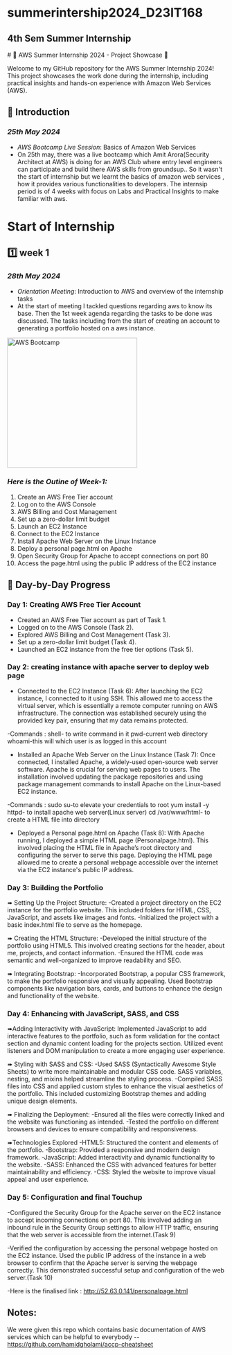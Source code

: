 # summerintership2024_D23IT168

<h2>4th Sem Summer Internship</h2>
# 🌟 AWS Summer Internship 2024 - Project Showcase 🌟

Welcome to my GitHub repository for the AWS Summer Internship 2024! This project showcases the work done during the internship, including practical insights and hands-on experience with Amazon Web Services (AWS). 

## 🚀 Introduction

### *25th May 2024*
- *AWS Bootcamp Live Session*: Basics of Amazon Web Services
- On 25th may, there was a live bootcamp which Amit Arora(Security Architect at AWS) is doing for an AWS Club where entry level engineers can participate and build there AWS skills from groundsup.. So it wasn't the start of internship but we learnt the basics of amazon web services , how it provides various functionalities to developers.
The internsip period is of 4 weeks with focus on Labs and Practical Insights to make familiar with aws.

# Start of Internship

## 1️⃣ week 1
### *28th May 2024*
- *Orientation Meeting*: Introduction to AWS and overview of the internship tasks
- At the start of meeting I tackled questions regarding aws to know its base. Then the 1st week agenda regarding the tasks to be done was discussed. The tasks including from the start of creating an account to generating a portfolio hosted on a aws instance.

<img src="https://media.licdn.com/dms/image/D5612AQEpoU1DdzX4yw/article-cover_image-shrink_600_2000/0/1654203654746?e=2147483647&v=beta&t=1WAkA9Pdvki3nSBEkXHCF7LkPrQvbmaeJu39czxaqpg" alt="AWS Bootcamp" width="300"/>


### *Here is the Outine of Week-1:*
1. Create an AWS Free Tier account
2. Log on to the AWS Console
3. AWS Billing and Cost Management
4. Set up a zero-dollar limit budget
5. Launch an EC2 Instance
6. Connect to the EC2 Instance
7. Install Apache Web Server on the Linux Instance
8. Deploy a personal page.html on Apache
9. Open Security Group for Apache to accept connections on port 80
10. Access the page.html using the public IP address of the EC2 instance

## 📝 Day-by-Day Progress

### Day 1: Creating AWS Free Tier Account
- Created an AWS Free Tier account as part of Task 1.
- Logged on to the AWS Console (Task 2).
- Explored AWS Billing and Cost Management (Task 3).
- Set up a zero-dollar limit budget (Task 4).
- Launched an EC2 instance from the free tier options (Task 5).


### Day 2: creating instance with apache server to deploy web page
- Connected to the EC2 Instance (Task 6):
After launching the EC2 instance, I connected to it using SSH. This allowed me to access the virtual server, which is essentially a remote computer running on AWS infrastructure. The connection was established securely using the provided key pair, ensuring that my data remains protected.

-Commands : 
shell- to write command in it
pwd-current web directory
whoami-this will which user is as logged in this account

- Installed an Apache Web Server on the Linux Instance (Task 7):
Once connected, I installed Apache, a widely-used open-source web server software. Apache is crucial for serving web pages to users. The installation involved updating the package repositories and using package management commands to install Apache on the Linux-based EC2 instance.

-Commands : 
sudo su-to elevate your credentials to root
yum install -y httpd- to install apache web server(Linux server)
cd /var/www/html- to create a HTML file into directory

- Deployed a Personal page.html on Apache (Task 8):
With Apache running, I deployed a simple HTML page (Personalpage.html). This involved placing the HTML file in Apache’s root directory and configuring the server to serve this page. Deploying the HTML page allowed me to create a personal webpage accessible over the internet via the EC2 instance's public IP address.

### Day 3: Building the Portfolio

➠ Setting Up the Project Structure:
-Created a project directory on the EC2 instance for the portfolio website. This included folders for HTML, CSS, JavaScript, and assets like images and fonts.
-Initialized the project with a basic index.html file to serve as the homepage.

➠ Creating the HTML Structure:
-Developed the initial structure of the portfolio using HTML5. This involved creating sections for the header, about me, projects, and contact information.
-Ensured the HTML code was semantic and well-organized to improve readability and SEO.

➠ Integrating Bootstrap:
-Incorporated Bootstrap, a popular CSS framework, to make the portfolio responsive and visually appealing.
Used Bootstrap components like navigation bars, cards, and buttons to enhance the design and functionality of the website.

### Day 4: Enhancing with JavaScript, SASS, and CSS

➠Adding Interactivity with JavaScript:
Implemented JavaScript to add interactive features to the portfolio, such as form validation for the contact section and dynamic content loading for the projects section.
Utilized event listeners and DOM manipulation to create a more engaging user experience.

➠ Styling with SASS and CSS:
-Used SASS (Syntactically Awesome Style Sheets) to write more maintainable and modular CSS code. SASS variables, nesting, and mixins helped streamline the styling process.
-Compiled SASS files into CSS and applied custom styles to enhance the visual aesthetics of the portfolio. This included customizing Bootstrap themes and adding unique design elements.

➠ Finalizing the Deployment:
-Ensured all the files were correctly linked and the website was functioning as intended.
-Tested the portfolio on different browsers and devices to ensure compatibility and responsiveness.

➠Technologies Explored
-HTML5: Structured the content and elements of the portfolio.
-Bootstrap: Provided a responsive and modern design framework.
-JavaScript: Added interactivity and dynamic functionality to the website.
-SASS: Enhanced the CSS with advanced features for better maintainability and efficiency.
-CSS: Styled the website to improve visual appeal and user experience.

### Day 5: Configuration and final Touchup
-Configured the Security Group for the Apache server on the EC2 instance to accept incoming connections on port 80. This involved adding an inbound rule in the Security Group settings to allow HTTP traffic, ensuring that the web server is accessible from the internet.(Task 9)

-Verified the configuration by accessing the personal webpage hosted on the EC2 instance. Used the public IP address of the instance in a web browser to confirm that the Apache server is serving the webpage correctly. This demonstrated successful setup and configuration of the web server.(Task 10)

-Here is the finalised link : http://52.63.0.141/personalpage.html

## Notes:
We were given this repo which contains basic documentation of AWS services which can be helpful to everybody --
https://github.com/hamidgholami/accp-cheatsheet

